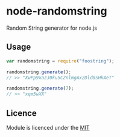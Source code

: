 node-randomstring
=================

Random String generator for node.js

## Usage

```javascript
var randomstring = require("foostring");

randomstring.generate();
// >> "XwPp9xazJ0ku5CZnlmgAx2Dld8SHkAeT"

randomstring.generate(7);
// >> "xqm5wXX"
```

## Licence

Module is licenced under the [MIT](http://opensource.org/licenses/MIT)